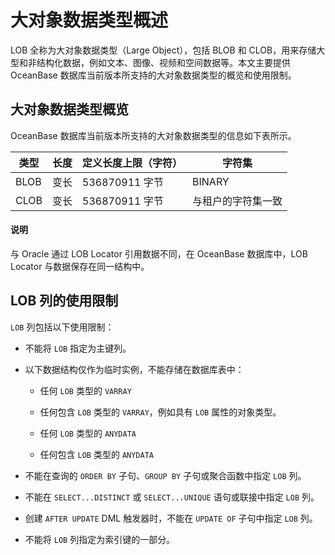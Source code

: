 # 大对象数据类型概述

LOB 全称为大对象数据类型（Large Object），包括 BLOB 和 CLOB，用来存储大型和非结构化数据，例如文本、图像、视频和空间数据等。本文主要提供 OceanBase 数据库当前版本所支持的大对象数据类型的概览和使用限制。

## 大对象数据类型概览

OceanBase 数据库当前版本所支持的大对象数据类型的信息如下表所示。

|  类型  | 长度 | **定义长度上限（字符）** |    字符集    |
|------|----|----------------|-----------|
| BLOB | 变长 | 536870911 字节          | BINARY    |
| CLOB | 变长 | 536870911 字节          | 与租户的字符集一致 |

  <main id="notice" type='explain'>
    <h4>说明</h4>
    <p>与 Oracle 通过 LOB Locator 引用数据不同，在 OceanBase 数据库中，LOB Locator 与数据保存在同一结构中。</p>
  </main>

## LOB 列的使用限制

`LOB` 列包括以下使用限制：

* 不能将 `LOB` 指定为主键列。

* 以下数据结构仅作为临时实例，不能存储在数据库表中：

  * 任何 `LOB` 类型的 `VARRAY`

  * 任何包含 `LOB` 类型的 `VARRAY`，例如具有 `LOB` 属性的对象类型。

  * 任何 `LOB` 类型的 `ANYDATA`

  * 任何包含 `LOB` 类型的 `ANYDATA`

* 不能在查询的 `ORDER BY` 子句、`GROUP BY` 子句或聚合函数中指定 `LOB` 列。

* 不能在 `SELECT...DISTINCT` 或 `SELECT...UNIQUE` 语句或联接中指定 `LOB` 列。

* 创建 `AFTER UPDATE` DML 触发器时，不能在 `UPDATE OF` 子句中指定 `LOB` 列。

* 不能将 `LOB` 列指定为索引键的一部分。
